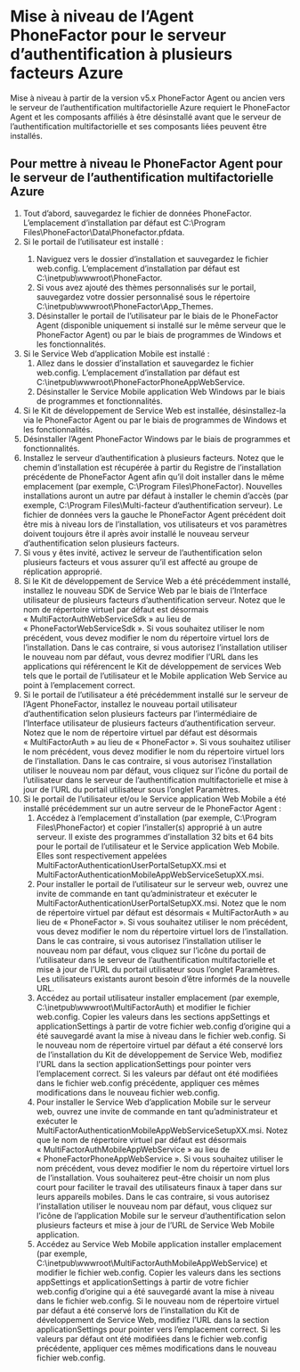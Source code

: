 <properties 
    pageTitle="Mise à niveau de l’Agent PhoneFactor pour le serveur d’authentification à plusieurs facteurs Azure"
    description="Ce document décrit comment démarrer avec Azure AMF serveur et la mise à niveau à partir de l’ancien agent de phonefactor."
    services="multi-factor-authentication"
    documentationCenter=""
    authors="kgremban"
    manager="femila"
    editor="curtland"/>

<tags
    ms.service="multi-factor-authentication"
    ms.workload="identity"
    ms.tgt_pltfrm="na"
    ms.devlang="na"
    ms.topic="get-started-article"
    ms.date="08/04/2016"
    ms.author="kgremban"/>

# <a name="upgrading-the-phonefactor-agent-to-azure-multi-factor-authentication-server"></a>Mise à niveau de l’Agent PhoneFactor pour le serveur d’authentification à plusieurs facteurs Azure

Mise à niveau à partir de la version v5.x PhoneFactor Agent ou ancien vers le serveur de l’authentification multifactorielle Azure requiert le PhoneFactor Agent et les composants affiliés à être désinstallé avant que le serveur de l’authentification multifactorielle et ses composants liées peuvent être installés.

## <a name="to-upgrade-the-phonefactor-agent-to-azure-multi-factor-authentication-server"></a>Pour mettre à niveau le PhoneFactor Agent pour le serveur de l’authentification multifactorielle Azure
<ol>
<li>Tout d’abord, sauvegardez le fichier de données PhoneFactor. L’emplacement d’installation par défaut est C:\Program Files\PhoneFactor\Data\Phonefactor.pfdata.


<li>Si le portail de l’utilisateur est installé :</li>
<ol>
<li>Naviguez vers le dossier d’installation et sauvegardez le fichier web.config. L’emplacement d’installation par défaut est C:\inetpub\wwwroot\PhoneFactor.</li>


<li>Si vous avez ajouté des thèmes personnalisés sur le portail, sauvegardez votre dossier personnalisé sous le répertoire C:\inetpub\wwwroot\PhoneFactor\App_Themes.</li>


<li>Désinstaller le portail de l’utilisateur par le biais de le PhoneFactor Agent (disponible uniquement si installé sur le même serveur que le PhoneFactor Agent) ou par le biais de programmes de Windows et les fonctionnalités.</li></ol>




<li>Si le Service Web d’application Mobile est installé :
<ol>
<li>Allez dans le dossier d’installation et sauvegardez le fichier web.config. L’emplacement d’installation par défaut est C:\inetpub\wwwroot\PhoneFactorPhoneAppWebService.</li>
<li>Désinstaller le Service Mobile application Web Windows par le biais de programmes et fonctionnalités.</li></ol>

<li>Si le Kit de développement de Service Web est installée, désinstallez-la via le PhoneFactor Agent ou par le biais de programmes de Windows et les fonctionnalités.

<li>Désinstaller l’Agent PhoneFactor Windows par le biais de programmes et fonctionnalités.

<li>Installez le serveur d’authentification à plusieurs facteurs. Notez que le chemin d’installation est récupérée à partir du Registre de l’installation précédente de PhoneFactor Agent afin qu’il doit installer dans le même emplacement (par exemple, C:\Program Files\PhoneFactor). Nouvelles installations auront un autre par défaut à installer le chemin d’accès (par exemple, C:\Program Files\Multi-facteur d’authentification serveur). Le fichier de données vers la gauche le PhoneFactor Agent précédent doit être mis à niveau lors de l’installation, vos utilisateurs et vos paramètres doivent toujours être il après avoir installé le nouveau serveur d’authentification selon plusieurs facteurs.

<li>Si vous y êtes invité, activez le serveur de l’authentification selon plusieurs facteurs et vous assurer qu’il est affecté au groupe de réplication approprié.

<li>Si le Kit de développement de Service Web a été précédemment installé, installez le nouveau SDK de Service Web par le biais de l’Interface utilisateur de plusieurs facteurs d’authentification serveur. Notez que le nom de répertoire virtuel par défaut est désormais « MultiFactorAuthWebServiceSdk » au lieu de « PhoneFactorWebServiceSdk ». Si vous souhaitez utiliser le nom précédent, vous devez modifier le nom du répertoire virtuel lors de l’installation. Dans le cas contraire, si vous autorisez l’installation utiliser le nouveau nom par défaut, vous devrez modifier l’URL dans les applications qui référencent le Kit de développement de services Web tels que le portail de l’utilisateur et le Mobile application Web Service au point à l’emplacement correct.

<li>Si le portail de l’utilisateur a été précédemment installé sur le serveur de l’Agent PhoneFactor, installez le nouveau portail utilisateur d’authentification selon plusieurs facteurs par l’intermédiaire de l’Interface utilisateur de plusieurs facteurs d’authentification serveur. Notez que le nom de répertoire virtuel par défaut est désormais « MultiFactorAuth » au lieu de « PhoneFactor ». Si vous souhaitez utiliser le nom précédent, vous devez modifier le nom du répertoire virtuel lors de l’installation. Dans le cas contraire, si vous autorisez l’installation utiliser le nouveau nom par défaut, vous cliquez sur l’icône du portail de l’utilisateur dans le serveur de l’authentification multifactorielle et mise à jour de l’URL du portail utilisateur sous l’onglet Paramètres.

<li>Si le portail de l’utilisateur et/ou le Service application Web Mobile a été installé précédemment sur un autre serveur de le PhoneFactor Agent :
<ol>
<li>Accédez à l’emplacement d’installation (par exemple, C:\Program Files\PhoneFactor) et copier l’installer(s) approprié à un autre serveur. Il existe des programmes d’installation 32 bits et 64 bits pour le portail de l’utilisateur et le Service application Web Mobile. Elles sont respectivement appelées MultiFactorAuthenticationUserPortalSetupXX.msi et MultiFactorAuthenticationMobileAppWebServiceSetupXX.msi.</li>
<li>Pour installer le portail de l’utilisateur sur le serveur web, ouvrez une invite de commande en tant qu’administrateur et exécuter le MultiFactorAuthenticationUserPortalSetupXX.msi. Notez que le nom de répertoire virtuel par défaut est désormais « MultiFactorAuth » au lieu de « PhoneFactor ». Si vous souhaitez utiliser le nom précédent, vous devez modifier le nom du répertoire virtuel lors de l’installation. Dans le cas contraire, si vous autorisez l’installation utiliser le nouveau nom par défaut, vous cliquez sur l’icône du portail de l’utilisateur dans le serveur de l’authentification multifactorielle et mise à jour de l’URL du portail utilisateur sous l’onglet Paramètres. Les utilisateurs existants auront besoin d’être informés de la nouvelle URL.</li>
<li>Accédez au portail utilisateur installer emplacement (par exemple, C:\inetpub\wwwroot\MultiFactorAuth) et modifier le fichier web.config. Copier les valeurs dans les sections appSettings et applicationSettings à partir de votre fichier web.config d’origine qui a été sauvegardé avant la mise à niveau dans le fichier web.config. Si le nouveau nom de répertoire virtuel par défaut a été conservé lors de l’installation du Kit de développement de Service Web, modifiez l’URL dans la section applicationSettings pour pointer vers l’emplacement correct. Si les valeurs par défaut ont été modifiées dans le fichier web.config précédente, appliquer ces mêmes modifications dans le nouveau fichier web.config.</li>
<li>Pour installer le Service Web d’application Mobile sur le serveur web, ouvrez une invite de commande en tant qu’administrateur et exécuter le MultiFactorAuthenticationMobileAppWebServiceSetupXX.msi. Notez que le nom de répertoire virtuel par défaut est désormais « MultiFactorAuthMobileAppWebService » au lieu de « PhoneFactorPhoneAppWebService ». Si vous souhaitez utiliser le nom précédent, vous devez modifier le nom du répertoire virtuel lors de l’installation. Vous souhaiterez peut-être choisir un nom plus court pour faciliter le travail des utilisateurs finaux à taper dans sur leurs appareils mobiles. Dans le cas contraire, si vous autorisez l’installation utiliser le nouveau nom par défaut, vous cliquez sur l’icône de l’application Mobile sur le serveur d’authentification selon plusieurs facteurs et mise à jour de l’URL de Service Web Mobile application.</li>
<li>Accédez au Service Web Mobile application installer emplacement (par exemple, C:\inetpub\wwwroot\MultiFactorAuthMobileAppWebService) et modifier le fichier web.config. Copier les valeurs dans les sections appSettings et applicationSettings à partir de votre fichier web.config d’origine qui a été sauvegardé avant la mise à niveau dans le fichier web.config. Si le nouveau nom de répertoire virtuel par défaut a été conservé lors de l’installation du Kit de développement de Service Web, modifiez l’URL dans la section applicationSettings pour pointer vers l’emplacement correct. Si les valeurs par défaut ont été modifiées dans le fichier web.config précédente, appliquer ces mêmes modifications dans le nouveau fichier web.config.</li></ol>
